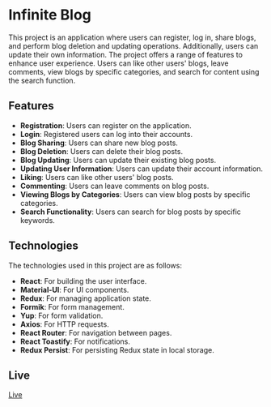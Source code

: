 # Infinite Blog

This project is an application where users can register, log in, share blogs, and perform blog deletion and updating operations. Additionally, users can update their own information. The project offers a range of features to enhance user experience. Users can like other users' blogs, leave comments, view blogs by specific categories, and search for content using the search function.

## Features

- **Registration**: Users can register on the application.
- **Login**: Registered users can log into their accounts.
- **Blog Sharing**: Users can share new blog posts.
- **Blog Deletion**: Users can delete their blog posts.
- **Blog Updating**: Users can update their existing blog posts.
- **Updating User Information**: Users can update their account information.
- **Liking**: Users can like other users' blog posts.
- **Commenting**: Users can leave comments on blog posts.
- **Viewing Blogs by Categories**: Users can view blog posts by specific categories.
- **Search Functionality**: Users can search for blog posts by specific keywords.

## Technologies

The technologies used in this project are as follows:

- **React**: For building the user interface.
- **Material-UI**: For UI components.
- **Redux**: For managing application state.
- **Formik**: For form management.
- **Yup**: For form validation.
- **Axios**: For HTTP requests.
- **React Router**: For navigation between pages.
- **React Toastify**: For notifications.
- **Redux Persist**: For persisting Redux state in local storage.

## Live

[Live](https://blog-app-delta-plum.vercel.app/)
